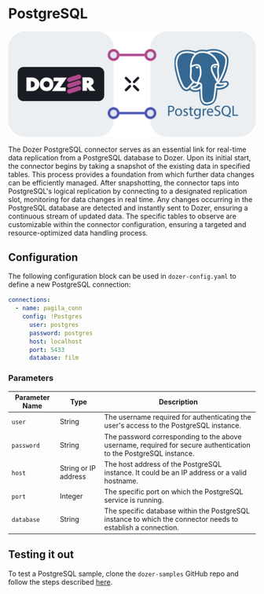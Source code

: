 # PostgreSQL


![](postgre.png)


The Dozer PostgreSQL connector serves as an essential link for real-time data replication from a PostgreSQL database to Dozer. Upon its initial start, the connector begins by taking a snapshot of the existing data in specified tables. This process provides a foundation from which further data changes can be efficiently managed. After snapshotting, the connector taps into PostgreSQL's logical replication by connecting to a designated replication slot, monitoring for data changes in real time. Any changes occurring in the PostgreSQL database are detected and instantly sent to Dozer, ensuring a continuous stream of updated data. The specific tables to observe are customizable within the connector configuration, ensuring a targeted and resource-optimized data handling process.

## Configuration
The following configuration block can be used in `dozer-config.yaml` to define a new PostgreSQL connection:

```yaml
connections:
  - name: pagila_conn
    config: !Postgres
      user: postgres
      password: postgres
      host: localhost
      port: 5433
      database: film
```

### Parameters

| **Parameter Name** | **Type** | **Description** | 
|--------------------|----------|-----------------|
| `user` | String | The username required for authenticating the user's access to the PostgreSQL instance. |
| `password` | String | The password corresponding to the above username, required for secure authentication to the PostgreSQL instance. |
| `host` | String or IP address | The host address of the PostgreSQL instance. It could be an IP address or a valid hostname. |
| `port` | Integer | The specific port on which the PostgreSQL service is running. |
| `database` | String | The specific database within the PostgreSQL instance to which the connector needs to establish a connection. |

## Testing it out

To test a PostgreSQL sample, clone the `dozer-samples` GitHub repo and follow the steps described [here](https://github.com/getdozer/dozer-samples/tree/main/connectors/postgres).



